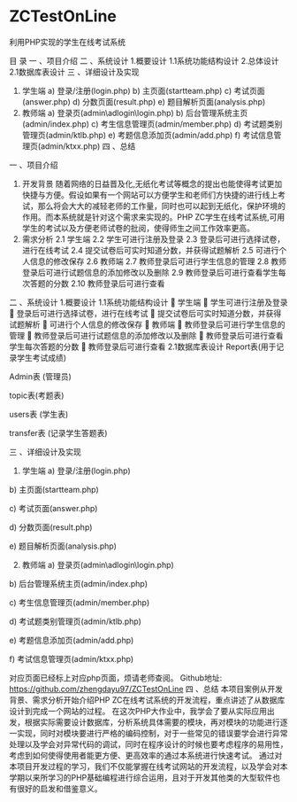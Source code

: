 # ZCTestOnLine
利用PHP实现的学生在线考试系统

目  录
一 、项目介绍
二 、系统设计
1.概要设计
1.1系统功能结构设计
2.总体设计
2.1数据库表设计
三 、详细设计及实现
1.	学生端
a)	登录/注册(login.php)
b)	主页面(startteam.php)
c)	考试页面(answer.php)
d)	分数页面(result.php)
e)	题目解析页面(analysis.php)
2.	教师端
a)	登录页(admin\adlogin\login.php)
b)	后台管理系统主页(admin/index.php)
c)	考生信息管理页(admin/member.php)
d)	考试题类别管理页(admin/ktlb.php)
e)	考题信息添加页(admin/add.php)
f)	考试信息管理页(admin/ktxx.php)
四 、总结
 
一 、项目介绍
1.	开发背景
随着网络的日益晋及化,无纸化考试等概念的提出也能使得考试更加快捷与方便。假设如果有一个网站可以方便学生和老师们方快捷的进行线上考试，那么将会大大的减轻老师的工作量，同时也可以起到无纸化，保护环境的作用。而本系统就是针对这个需求来实现的。PHP ZC学生在线考试系统,可用学生的考试以及方便老师试卷的批阅，使得师生之间工作效率更高。
2.	需求分析
2.1	学生端
2.2	学生可进行注册及登录
2.3	登录后可进行选择试卷，进行在线考试
2.4	提交试卷后可实时知道分数，并获得试题解析
2.5	可进行个人信息的修改保存
2.6	教师端
2.7	教师登录后可进行学生信息的管理
2.8	教师登录后可进行试题信息的添加修改以及删除
2.9	教师登录后可进行查看学生每次答题的分数
2.10	教师登录后可进行查看

二 、系统设计
1.概要设计
1.1系统功能结构设计
	学生端
	学生可进行注册及登录
	登录后可进行选择试卷，进行在线考试
	提交试卷后可实时知道分数，并获得试题解析
	可进行个人信息的修改保存
	教师端
	教师登录后可进行学生信息的管理
	教师登录后可进行试题信息的添加修改以及删除
	教师登录后可进行查看学生每次答题的分数
	教师登录后可进行查看
 2.1数据库表设计
Report表(用于记录学生考试成绩)
 
Admin表 (管理员)
 
topic表(考题表)
 
users表 (学生表)
 
transfer表 (记录学生答题表)
 

三 、详细设计及实现
1.	学生端
a)	登录/注册(login.php)
 
b)	主页面(startteam.php)
 
c)	考试页面(answer.php)
 
d)	分数页面(result.php)
 
e)	题目解析页面(analysis.php)
 
2.	教师端
a)	登录页(admin\adlogin\login.php)
 
b)	后台管理系统主页(admin/index.php)
 
c)	考生信息管理页(admin/member.php)
 
d)	考试题类别管理页(admin/ktlb.php)
 
e)	考题信息添加页(admin/add.php)
 
f)	考试信息管理页(admin/ktxx.php)
 

对应页面已经标上对应php页面，烦请老师查阅。
Github地址: https://github.com/zhengdayu97/ZCTestOnLine
四 、总结
本项目案例从开发背景、需求分析开始介绍PHP ZC在线考试系统的开发流程，重点讲述了从数据库设计到完成一个网站的过程。
在这次PHP大作业中，我学会了要从实际应用出发，根据实际需要设计数据库，分析系统具体需要的模块，再对模块的功能进行逐一实现，同时对模块要进行严格的编码控制，对于一些常见的错误要学会进行异常处理以及学会对异常代码的调试，同时在程序设计的时候也要考虑程序的易用性，考虑到如何使得使用者能更方便、更高效率的通过本系统进行快速考试。
通过对本项目开发过程的学习，我们不仅能掌握在线考试网站的开发流程，以及学会对本学期以来所学习的PHP基础编程进行综合运用，且对于开发其他类的大型软件也有很好的启发和借鉴意义。

